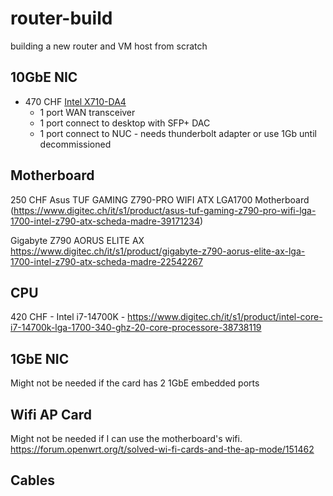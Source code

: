 # router-build
building a new router and VM host from scratch

## 10GbE NIC 
- 470 CHF [Intel X710-DA4](https://www.digitec.ch/it/s1/product/intel-adattatore-di-rete-convergente-ethernet-x710-da4-ethernet-scheda-di-rete-15720794?ip=X710-DA4)
  - 1 port WAN transceiver
  - 1 port connect to desktop with SFP+ DAC
  - 1 port connect to NUC - needs thunderbolt adapter or use 1Gb until decommissioned


## Motherboard
250 CHF
Asus TUF GAMING Z790-PRO WIFI ATX LGA1700 Motherboard (https://www.digitec.ch/it/s1/product/asus-tuf-gaming-z790-pro-wifi-lga-1700-intel-z790-atx-scheda-madre-39171234)

Gigabyte Z790 AORUS ELITE AX
https://www.digitec.ch/it/s1/product/gigabyte-z790-aorus-elite-ax-lga-1700-intel-z790-atx-scheda-madre-22542267



## CPU
420 CHF - Intel i7-14700K - https://www.digitec.ch/it/s1/product/intel-core-i7-14700k-lga-1700-340-ghz-20-core-processore-38738119

## 1GbE NIC
Might not be needed if the card has 2 1GbE embedded ports

## Wifi AP Card
Might not be needed if I can use the motherboard's wifi.
https://forum.openwrt.org/t/solved-wi-fi-cards-and-the-ap-mode/151462

## Cables

